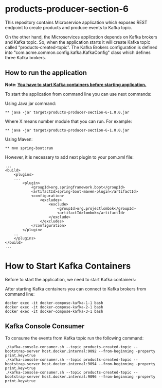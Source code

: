 # products-producer-section-6

This repository contains Microservice application which exposes REST endpoint to create products 
and produce events to Kafka topic.

On the other hand, the Microservices application depends on Kafka brokers and Kafka topic. 
So, when the application starts it will create Kafka topic called "products-created-topic".
The Kafka Brokers configuration is defined into "com.acme.common.config.kafka.KafkaConfig" class 
which defines three Kafka brokers.


## How to run the application
**Note: [You have to start Kafka containers before starting application.](#How-to-Start-Kafka-Containers)**

To start the application from command line you can use next commands:

Using Java jar command:

    ** java -jar target/products-producer-section-6-1.0.0.jar

Where X means number module that you can run. For example:

    ** java -jar target/products-producer-section-6-1.0.0.jar

Using Maven:

    ** mvn spring-boot:run

However, it is necessary to add next plugin to your pom.xml file:

```
...
<build>
    <plugins>
    ...
        <plugin>
		    <groupId>org.springframework.boot</groupId>
			<artifactId>spring-boot-maven-plugin</artifactId>
			<configuration>
				<excludes>
					<exclude>
						<groupId>org.projectlombok</groupId>
						<artifactId>lombok</artifactId>
					</exclude>
				</excludes>
			</configuration>
		</plugin>
    ..
    </plugins>
</build>
...
```

# How to Start Kafka Containers
Before to start the application, we need to start Kafka containers:

After starting Kafka containers you can connect to Kafka brokers from command line:

    docker exec -it docker-compose-kafka-1-1 bash
    docker exec -it docker-compose-kafka-2-1 bash
    docker exec -it docker-compose-kafka-3-1 bash


## Kafka Console Consumer

To consume the events from Kafka topic run the following command:

    ./kafka-console-consumer.sh --topic products-created-topic --bootstrap-server host.docker.internal:9092 --from-beginning -property print.key=true
    ./kafka-console-consumer.sh --topic products-created-topic --bootstrap-server host.docker.internal:9094 --from-beginning -property print.key=true
    ./kafka-console-consumer.sh --topic products-created-topic --bootstrap-server host.docker.internal:9096 --from-beginning -property print.key=true